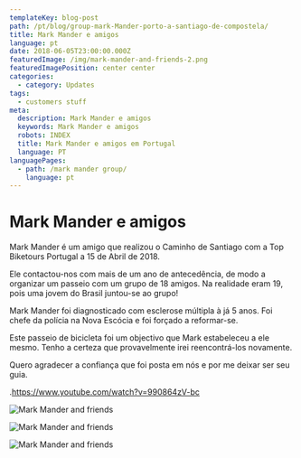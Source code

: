 ```yaml
---
templateKey: blog-post
path: /pt/blog/group-mark-Mander-porto-a-santiago-de-compostela/
title: Mark Mander e amigos
language: pt
date: 2018-06-05T23:00:00.000Z
featuredImage: /img/mark-mander-and-friends-2.png
featuredImagePosition: center center
categories:
  - category: Updates
tags:
  - customers stuff
meta:
  description: Mark Mander e amigos
  keywords: Mark Mander e amigos
  robots: INDEX
  title: Mark Mander e amigos em Portugal
  language: PT
languagePages:
  - path: /mark mander group/
    language: pt
---
```

# **Mark Mander e amigos**

Mark Mander é um amigo que realizou o Caminho de Santiago com a Top Biketours Portugal a 15 de Abril de 2018.

Ele contactou-nos com mais de um ano de antecedência, de modo a organizar um passeio com um grupo de 18 amigos. Na realidade eram 19, pois uma jovem do Brasil juntou-se ao grupo!

Mark Mander foi diagnosticado com esclerose múltipla à já 5 anos. Foi chefe da polícia na Nova Escócia e foi forçado a reformar-se.

Este passeio de bicicleta foi um objectivo que Mark estabeleceu a ele mesmo. Tenho a certeza que provavelmente irei reencontrá-los novamente.

Quero agradecer a confiança que foi posta em nós e por me deixar ser seu guia.

.<https://www.youtube.com/watch?v=990864zV-bc>

![Mark Mander and friends](/img/mark-mander-and-friends-3.png "Mark Mander and friends")

![Mark Mander and friends](/img/mark-mander-and-friends.png "Mark Mander and friends")

![Mark Mander and friends](/img/mark-mander-and-friends-2.png "Mark Mander and friends")
